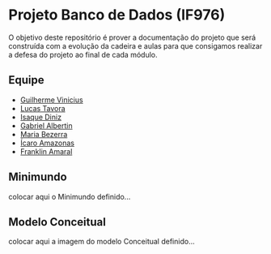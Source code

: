 
# Projeto Banco de Dados (IF976)

O objetivo deste repositório é prover a documentação do projeto que será construída com a evolução da cadeira e aulas para que consigamos realizar a defesa do projeto ao final de cada módulo.



## Equipe

- [Guilherme Vinicius  <gvcc>](mailto:gvcc@cin.ufpe.br)
- [Lucas Tavora <lnt>](mailto:lnt@cin.ufpe.br) 
- [Isaque Diniz <itd>](mailto:itd@cin.ufpe.br) 
- [Gabriel Albertin <gav>](mailto:gav@cin.ufpe.br)
- [Maria Bezerra <mbma>](mailto:mbma@cin.ufpe.br)
- [Ícaro Amazonas <ias6>](mailto:ias6@cin.ufpe.br)
- [Franklin Amaral <fansf>](mailto:fansf@cin.ufpe.br)


## Minimundo
colocar aqui o Minimundo definido...
## Modelo Conceitual
colocar aqui a imagem do modelo Conceitual definido...
